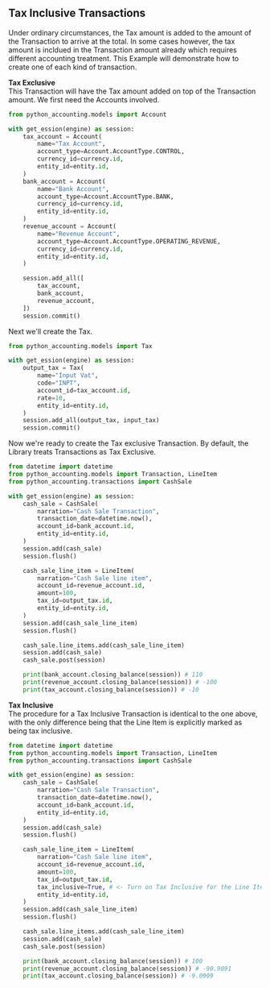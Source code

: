## Tax Inclusive Transactions
Under ordinary circumstances, the Tax amount is added to the amount of the Transaction to arrive at the total. In some cases however, the tax amount is incldued in the Transaction amount already which requires different accounting treatment. This Example will demonstrate how to create one of each kind of transaction.

**Tax Exclusive**  
This Transaction will have the Tax amount added on top of the Transaction amount. We first need the Accounts involved.

```python
from python_accounting.models import Account

with get_ession(engine) as session:
    tax_account = Account(
        name="Tax Account",
        account_type=Account.AccountType.CONTROL,
        currency_id=currency.id,
        entity_id=entity.id,
    )
    bank_account = Account(
        name="Bank Account",
        account_type=Account.AccountType.BANK,
        currency_id=currency.id,
        entity_id=entity.id,
    )
    revenue_account = Account(
        name="Revenue Account",
        account_type=Account.AccountType.OPERATING_REVENUE,
        currency_id=currency.id,
        entity_id=entity.id,
    )

    session.add_all([
        tax_account, 
        bank_account, 
        revenue_account, 
    ])
    session.commit()
```
Next we'll create the Tax.

```python
from python_accounting.models import Tax

with get_ession(engine) as session:
    output_tax = Tax(
        name="Input Vat",
        code="INPT",
        account_id=tax_account.id,
        rate=10,
        entity_id=entity.id,
    )
    session.add_all(output_tax, input_tax)
    session.commit()
```
Now we're ready to create the Tax exclusive Transaction. By default, the Library treats Transactions as Tax Exclusive. 

```python
from datetime import datetime 
from python_accounting.models import Transaction, LineItem
from python_accounting.transactions import CashSale

with get_ession(engine) as session:
    cash_sale = CashSale(
        narration="Cash Sale Transaction",
        transaction_date=datetime.now(),
        account_id=bank_account.id,
        entity_id=entity.id,
    )
    session.add(cash_sale)
    session.flush() 

    cash_sale_line_item = LineItem(
        narration="Cash Sale line item",
        account_id=revenue_account.id,
        amount=100,
        tax_id=output_tax.id,
        entity_id=entity.id,
    )
    session.add(cash_sale_line_item)
    session.flush()

    cash_sale.line_items.add(cash_sale_line_item)
    session.add(cash_sale)
    cash_sale.post(session)

    print(bank_account.closing_balance(session)) # 110
    print(revenue_account.closing_balance(session)) # -100
    print(tax_account.closing_balance(session)) # -10
```


**Tax Inclusive**  
The procedure for a Tax Inclusive Transaction is identical to the one above, with the only difference being that the Line Item is explicitly marked as being tax inclusive.

```python
from datetime import datetime 
from python_accounting.models import Transaction, LineItem
from python_accounting.transactions import CashSale

with get_ession(engine) as session:
    cash_sale = CashSale(
        narration="Cash Sale Transaction",
        transaction_date=datetime.now(),
        account_id=bank_account.id,
        entity_id=entity.id,
    )
    session.add(cash_sale)
    session.flush() 

    cash_sale_line_item = LineItem(
        narration="Cash Sale line item",
        account_id=revenue_account.id,
        amount=100,
        tax_id=output_tax.id,
        tax_inclusive=True, # <- Turn on Tax Inclusive for the Line Item
        entity_id=entity.id,
    )
    session.add(cash_sale_line_item)
    session.flush()

    cash_sale.line_items.add(cash_sale_line_item)
    session.add(cash_sale)
    cash_sale.post(session)

    print(bank_account.closing_balance(session)) # 100
    print(revenue_account.closing_balance(session)) # -90.9091
    print(tax_account.closing_balance(session)) # -9.0909
```